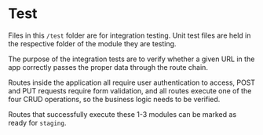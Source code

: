 # Test

Files in this `/test` folder are for integration testing. Unit test files are held in the respective folder of the module they are testing.

The purpose of the integration tests are to verify whether a given URL in the app correctly passes the proper data through the route chain. 

Routes inside the application all require user authentication to access, POST and PUT requests require form validation, and all routes execute one of the four CRUD operations, so the business logic needs to be verified. 

Routes that successfully execute these 1-3 modules can be marked as ready for `staging`.
